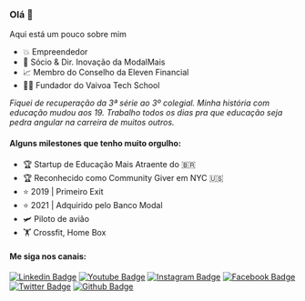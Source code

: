 ### Olá 👋

Aqui está um pouco sobre mim
- 💥 Empreendedor
- 🚀 Sócio & Dir. Inovação da ModalMais
- 📈 Membro do Conselho da Eleven Financial
- 🧑‍🚀 Fundador do Vaivoa Tech School

_Fiquei de recuperação da 3ª série ao 3º colegial. Minha história com educação mudou aos 19. Trabalho todos os dias pra que educação seja pedra angular na carreira de muitos outros._

#### Alguns milestones que tenho muito orgulho:

- 🏆 Startup de Educação Mais Atraente do 🇧🇷
- 🏆 Reconhecido como Community Giver em NYC 🇺🇸
- ⭐️ 2019 | Primeiro Exit
- ⭐️ 2021 | Adquirido pelo Banco Modal
- 🛩️ Piloto de avião
- 🏋️ Crossfit, Home Box

#### Me siga nos canais:
[![Linkedin Badge](https://img.shields.io/badge/-LinkedIn-blue?style=flat-square&logo=Linkedin&logoColor=white&link=https://www.linkedin.com/in/felipebarreiros/)](https://www.linkedin.com/in/felipebarreiros/)
[![Youtube Badge](https://img.shields.io/badge/-Youtube-red?style=flat-square&logo=Youtube&logoColor=white&link=https://www.youtube.com/felipebarreiros/)](https://www.youtube.com/felipebarreiros)
[![Instagram Badge](https://img.shields.io/badge/-Instagram-C13584?style=flat-square&labelColor=C13584&logo=instagram&logoColor=white&link=https://www.instagram.com/felipebarreiros/)](https://www.instagram.com/felipebarreiros/)
[![Facebook Badge](https://img.shields.io/badge/-Facebook-blue?style=flat-square&labelColor=blue&logo=facebook&logoColor=white&link=https://www.facebook.com/felipebarreiros/)](https://www.facebook.com/felipebarreiros/)
[![Twitter Badge](https://img.shields.io/badge/-Twitter-blue?style=flat-square&labelColor=blue&logo=twitter&logoColor=white&link=https://twitter.com/felipebarr)](https://twitter.com/felipebarr)
[![Github Badge](https://img.shields.io/badge/-Github-000?style=flat-square&logo=Github&logoColor=white&link=https://github.com/felipebarreiros)](https://github.com/felipebarreiros)

<!--
**felipebarreiros/felipebarreiros** is a ✨ _special_ ✨ repository because its `README.md` (this file) appears on your GitHub profile.

Here are some ideas to get you started:

- 🔭 I’m currently working on ...
- 🌱 I’m currently learning ...
- 👯 I’m looking to collaborate on ...
- 🤔 I’m looking for help with ...
- 💬 Ask me about ...
- 📫 How to reach me: ...
- 😄 Pronouns: ...
- ⚡ Fun fact: ...
-->

